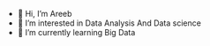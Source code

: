 - 👋 Hi, I’m Areeb
- 👀 I’m interested in Data Analysis And Data science
- 🌱 I’m currently learning Big Data

<!---
AREEB-A-M/AREEB-A-M is a ✨ special ✨ repository because its `README.md` (this file) appears on your GitHub profile.
You can click the Preview link to take a look at your changes.
--->
